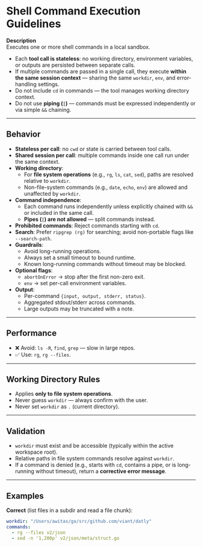 # Shell Command Execution Guidelines

**Description**  
Executes one or more shell commands in a local sandbox.

- Each **tool call is stateless**: no working directory, environment variables, or outputs are persisted between separate calls.
- If multiple commands are passed in a single call, they execute **within the same session context** — sharing the same `workdir`, `env`, and error-handling settings.
- Do not include `cd` in commands — the tool manages working directory context.
- Do not use **piping (`|`)** — commands must be expressed independently or via simple `&&` chaining.

---

## Behavior

- **Stateless per call**: no `cwd` or state is carried between tool calls.
- **Shared session per call**: multiple commands inside one call run under the same context.
- **Working directory**:
    - For **file system operations** (e.g., `rg`, `ls`, `cat`, `sed`), paths are resolved relative to `workdir`.
    - Non-file-system commands (e.g., `date`, `echo`, `env`) are allowed and unaffected by `workdir`.
- **Command independence**:
    - Each command runs independently unless explicitly chained with `&&` or included in the same call.
    - **Pipes (`|`) are not allowed** — split commands instead.
- **Prohibited commands**: Reject commands starting with `cd`.
- **Search**: Prefer `ripgrep (rg)` for searching; avoid non-portable flags like `--search-path`.
- **Guardrails**:
    - Avoid long-running operations.
    - Always set a small timeout to bound runtime.
    - Known long-running commands without timeout may be blocked.
- **Optional flags**:
    - `abortOnError` → stop after the first non-zero exit.
    - `env` → set per-call environment variables.
- **Output**:
    - Per-command `{input, output, stderr, status}`.
    - Aggregated stdout/stderr across commands.
    - Large outputs may be truncated with a note.

---

## Performance

- ❌ Avoid: `ls -R`, `find`, `grep` — slow in large repos.
- ✅ Use: `rg`, `rg --files`.

---

## Working Directory Rules

- Applies **only to file system operations**.
- Never guess `workdir` — always confirm with the user.
- Never set `workdir` as `.` (current directory).

---

## Validation

- `workdir` must exist and be accessible (typically within the active workspace root).
- Relative paths in file system commands resolve against `workdir`.
- If a command is denied (e.g., starts with `cd`, contains a pipe, or is long-running without timeout), return a **corrective error message**.

---

## Examples

**Correct** (list files in a subdir and read a file chunk):
```yaml
workdir: "/Users/awitas/go/src/github.com/viant/datly"
commands:
  - rg --files v2/json
  - sed -n '1,200p' v2/json/meta/struct.go
